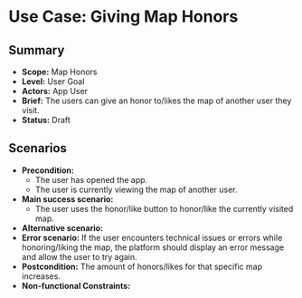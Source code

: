 # Use Case: Giving Map Honors

## Summary

- **Scope:** Map Honors
- **Level:** User Goal
- **Actors:** App User
- **Brief:** The users can give an honor to/likes the map of another user they visit.
- **Status:** Draft

## Scenarios

- **Precondition:**
  - The user has opened the app.
  - The user is currently viewing the map of another user.
- **Main success scenario:**
  - The user uses the honor/like button to honor/like the currently visited map.
- **Alternative scenario:**
- **Error scenario:**
  If the user encounters technical issues or errors while honoring/liking the map, 
  the platform should display an error message and allow the user to try again.
- **Postcondition:**
  The amount of honors/likes for that specific map increases.
- **Non-functional Constraints:**
